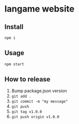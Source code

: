 # langame website

## Install

```bash
npm i
```

## Usage

```bash
npm start
```

## How to release

1. Bump package.json version
2. `git add .`
3. `git commit -m "my message"`
4. `git push`
5. `git tag v1.0.0`
6. `git push origin v1.0.0`
